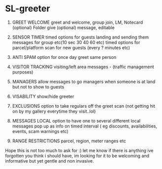 # SL-greeter

1. GREET WELCOME greet and welcome, group join, LM, Notecard (optional) Folder give (optional) message, editable 


1. SENSOR TIMER timed options for guests landing and sending them messages for group etc(10 sec 30 40 60 etc)
timed options for parcel/platform scan for new guests (every ? minutes etc)

1. ANTI SPAM option for once day greet same person 

1. VISITOR TRACKING visiting/left area messages - (traffic management purposes)

1. MANAGERS allow messages to go managers when someone is at land but not to show to guests

1. VISABILITY show/hide greeter

1. EXCLUSIONS option to take regulars off the greet scan (not getting hit on by my gallery everytime they visit..lol)

1. MESSAGES LOCAL option to have one to several different local messages pop up as info on timed interval ( eg discounts, availabilities, events, scam warnings etc)

1. RANGE RESTRICTIONS parcel, region, meter ranges etc

Hope this is not too much to ask for :) let me know if there is anything ive forgotten you think i should have, im looking for it to be welcoming and informative but yet gentle and non invasive.
